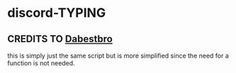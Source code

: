 # discord-TYPING
## CREDITS TO [Dabestbro](https://www.youtube.com/watch?v=XX2y24Iw2ag&ab_channel=Dabestbro)

this is simply just the same script but is more simplified since the need for a function is not needed.
